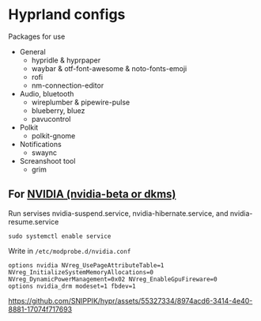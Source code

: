 # Hyprland configs
Packages for use
  - General
    - hypridle & hyprpaper
    - waybar & otf-font-awesome & noto-fonts-emoji
    - rofi
    - nm-connection-editor
  - Audio, bluetooth
    - wireplumber & pipewire-pulse
    - blueberry, bluez
    - pavucontrol
  - Polkit
    - polkit-gnome
  - Notifications
    - swaync
   - Screanshoot tool
     - grim 
  

## For [NVIDIA (nvidia-beta or dkms)](https://wiki.hyprland.org/Nvidia/)
Run servises nvidia-suspend.service, nvidia-hibernate.service, and nvidia-resume.service
```
sudo systemctl enable service
```

Write in `/etc/modprobe.d/nvidia.conf`
```
options nvidia NVreg_UsePageAttributeTable=1 NVreg_InitializeSystemMemoryAllocations=0 NVreg_DynamicPowerManagement=0x02 NVreg_EnableGpuFireware=0
options nvidia_drm modeset=1 fbdev=1
```

https://github.com/SNIPPIK/hypr/assets/55327334/8974acd6-3414-4e40-8881-17074f717693

